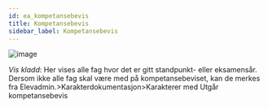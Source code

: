 ```yaml
---
id: ea_kompetansebevis
title: Kompetansebevis
sidebar_label: Kompetansebevis
---
```


![image](https://user-images.githubusercontent.com/80097133/137302787-7e57aa96-7bdd-4083-bf60-3c574515da17.png)

_Vis kladd_: Her vises alle fag hvor det er gitt standpunkt- eller eksamensår. Dersom ikke alle fag skal være med på kompetansebeviset, kan de merkes fra Elevadmin.>Karakterdokumentasjon>Karakterer med Utgår kompetansebevis
